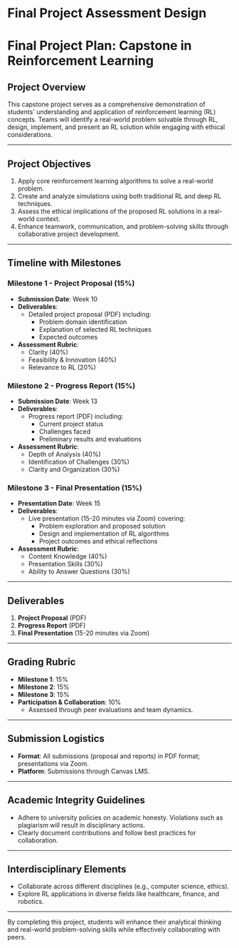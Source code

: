Final Project Assessment Design
===============================

# Final Project Plan: Capstone in Reinforcement Learning

## Project Overview
This capstone project serves as a comprehensive demonstration of students' understanding and application of reinforcement learning (RL) concepts. Teams will identify a real-world problem solvable through RL, design, implement, and present an RL solution while engaging with ethical considerations.

---

## Project Objectives
1. Apply core reinforcement learning algorithms to solve a real-world problem.
2. Create and analyze simulations using both traditional RL and deep RL techniques.
3. Assess the ethical implications of the proposed RL solutions in a real-world context.
4. Enhance teamwork, communication, and problem-solving skills through collaborative project development.

---

## Timeline with Milestones

### Milestone 1 - Project Proposal (15%)
- **Submission Date**: Week 10
- **Deliverables**: 
  - Detailed project proposal (PDF) including:
    - Problem domain identification
    - Explanation of selected RL techniques
    - Expected outcomes
- **Assessment Rubric**:
  - Clarity (40%)
  - Feasibility & Innovation (40%)
  - Relevance to RL (20%)

### Milestone 2 - Progress Report (15%)
- **Submission Date**: Week 13
- **Deliverables**:
  - Progress report (PDF) including:
    - Current project status
    - Challenges faced
    - Preliminary results and evaluations
- **Assessment Rubric**:
  - Depth of Analysis (40%)
  - Identification of Challenges (30%)
  - Clarity and Organization (30%)

### Milestone 3 - Final Presentation (15%)
- **Presentation Date**: Week 15
- **Deliverables**:
  - Live presentation (15-20 minutes via Zoom) covering:
    - Problem exploration and proposed solution
    - Design and implementation of RL algorithms
    - Project outcomes and ethical reflections
- **Assessment Rubric**:
  - Content Knowledge (40%)
  - Presentation Skills (30%)
  - Ability to Answer Questions (30%)

---

## Deliverables
1. **Project Proposal** (PDF)
2. **Progress Report** (PDF)
3. **Final Presentation** (15-20 minutes via Zoom)

---

## Grading Rubric
- **Milestone 1**: 15%
- **Milestone 2**: 15%
- **Milestone 3**: 15%
- **Participation & Collaboration**: 10%
  - Assessed through peer evaluations and team dynamics.

---

## Submission Logistics
- **Format**: All submissions (proposal and reports) in PDF format; presentations via Zoom.
- **Platform**: Submissions through Canvas LMS.

---

## Academic Integrity Guidelines
- Adhere to university policies on academic honesty. Violations such as plagiarism will result in disciplinary actions.
- Clearly document contributions and follow best practices for collaboration.

---

## Interdisciplinary Elements
- Collaborate across different disciplines (e.g., computer science, ethics).
- Explore RL applications in diverse fields like healthcare, finance, and robotics.

--- 

By completing this project, students will enhance their analytical thinking and real-world problem-solving skills while effectively collaborating with peers.